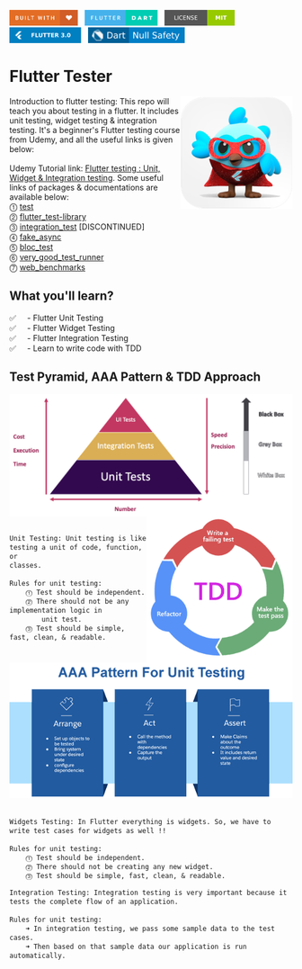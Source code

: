 <img src="screenshots/badges/built-with-love.svg" height="28px"/>&nbsp;&nbsp;
<img src="screenshots/badges/flutter-dart.svg" height="28px" />&nbsp;&nbsp;
<a href="https://choosealicense.com/licenses/mit/" target="_blank"><img src="screenshots/badges/license-MIT.svg" height="28px" /></a>&nbsp;&nbsp;
<img src="screenshots/badges/Flutter-3.svg" height="28px" />&nbsp;&nbsp;
<img src="screenshots/badges/dart-null_safety-blue.svg" height="28px"/>

# Flutter Tester

<img align="right" src="screenshots/store_icons/playstore.png" height="200"></img>

Introduction to flutter testing: This repo will teach you about testing in a flutter. It includes unit testing, widget testing & integration testing. It's a beginner's Flutter testing course from Udemy, and all the useful links is given below:
<br><br>
Udemy Tutorial link: [Flutter testing : Unit, Widget & Integration testing](https://www.udemy.com/course/flutter-testing-unit-widget-integration-testing/). Some useful links of packages & documentations are available below:<br>
⓵ [test](https://pub.dev/packages/test)<br>
⓶ [flutter_test-library](https://api.flutter.dev/flutter/flutter_test/flutter_test-library.html)<br>
⓷ [integration_test](https://pub.dev/packages/integration_test) [DISCONTINUED]<br>
⓸ [fake_async](https://pub.dev/packages/fake_async)<br>
⓹ [bloc_test](https://pub.dev/packages/bloc_test)<br>
⓺ [very_good_test_runner](https://pub.dev/packages/very_good_test_runner)<br>
⓻ [web_benchmarks](https://pub.dev/packages/web_benchmarks)<br>

<!-- Double Circled Number http://xahlee.info/comp/unicode_circled_numbers.html
⓵ ⓶ ⓷ ⓸ ⓹ ⓺ ⓻ ⓼ ⓽ ⓾ -->

## What you'll learn?

✅ &nbsp;&nbsp;&nbsp;&nbsp;- Flutter Unit Testing <br>
✅ &nbsp;&nbsp;&nbsp;&nbsp;- Flutter Widget Testing <br>
✅ &nbsp;&nbsp;&nbsp;&nbsp;- Flutter Integration Testing <br>
✅ &nbsp;&nbsp;&nbsp;&nbsp;- Learn to write code with TDD <br>

## Test Pyramid, AAA Pattern & TDD Approach

<img align="center" src="screenshots/images/test_pyramid.png"></img>
<img align="right" src="screenshots/images/tdd.png" height="260"></img>

```

Unit Testing꞉ Unit testing is like testing a unit of code, function, or
classes.

Rules for unit testing:
    ⓵ Test should be independent.
    ⓶ There should not be any implementation logic in
        unit test.
    ⓷ Test should be simple, fast, clean, & readable.


```

<p align="center">
    <img src="screenshots/images/image5.png"></img>
</p>

```

Widgets Testing꞉ In Flutter everything is widgets. So, we have to write test cases for widgets as well !!

Rules for unit testing:
    ⓵ Test should be independent.
    ⓶ There should not be creating any new widget.
    ⓷ Test should be simple, fast, clean, & readable.

```

```
Integration Testing꞉ Integration testing is very important because it tests the complete flow of an application.

Rules for unit testing:
    ➜ In integration testing, we pass some sample data to the test cases.
    ➜ Then based on that sample data our application is run automatically.
```
